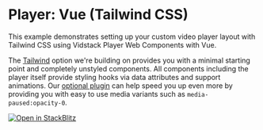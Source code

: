 # Player: Vue (Tailwind CSS)

This example demonstrates setting up your custom video player layout with Tailwind CSS using Vidstack Player
Web Components with Vue.

The [Tailwind][tailwind] option we're building on provides you with a minimal starting point and
completely unstyled components. All components including the player itself provide styling hooks
via data attributes and support animations. Our [optional plugin][tailwind-plugin] can help speed
you up even more by providing you with easy to use media variants such as `media-paused:opacity-0`.

[![Open in StackBlitz](https://developer.stackblitz.com/img/open_in_stackblitz.svg)][stackblitz-demo]

[tailwind]: https://tailwindcss.com
[tailwind-plugin]: https://vidstack.io/docs/wc/player/styling/tailwind
[stackblitz-demo]: https://stackblitz.com/fork/github/vidstack/examples/tree/player/vue/tailwind-css?title=Vidstack%20Player%20-%20Vue%20%28Tailwind%20CSS%29&file=src/main.ts&showSidebar=1
